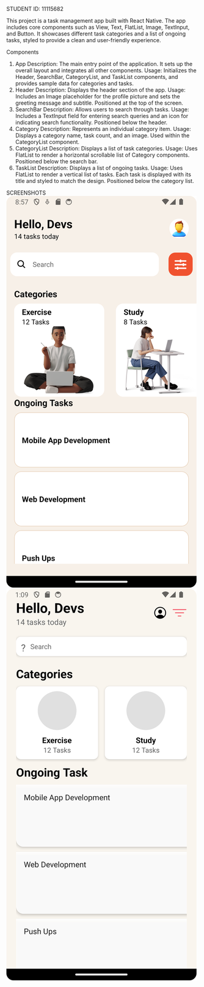 STUDENT ID: 11115682


This project is a task management app built with React Native. The app includes core components such as View, Text, FlatList, Image, TextInput, and Button. It showcases different task categories and a list of ongoing tasks, styled to provide a clean and user-friendly experience.

Components
1. App
Description: The main entry point of the application. It sets up the overall layout and integrates all other components.
Usage: Initializes the Header, SearchBar, CategoryList, and TaskList components, and provides sample data for categories and tasks.
2. Header
Description: Displays the header section of the app.
Usage: Includes an Image placeholder for the profile picture and sets the greeting message and subtitle. Positioned at the top of the screen.
3. SearchBar
Description: Allows users to search through tasks.
Usage: Includes a TextInput field for entering search queries and an icon for indicating search functionality. Positioned below the header.
4. Category
Description: Represents an individual category item.
Usage: Displays a category name, task count, and an image. Used within the CategoryList component.
5. CategoryList
Description: Displays a list of task categories.
Usage: Uses FlatList to render a horizontal scrollable list of Category components. Positioned below the search bar.
6. TaskList
Description: Displays a list of ongoing tasks.
Usage: Uses FlatList to render a vertical list of tasks. Each task is displayed with its title and styled to match the design. Positioned below the category list.

SCREENSHOTS
![Final Screenshot](./Screenshot_20240602_205924.png)
![Screenshot](./Screenshot_20240602_010917.png)